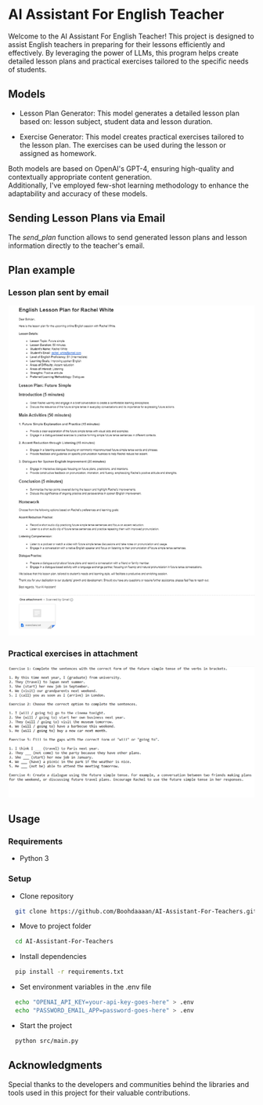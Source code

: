 # AI Assistant For English Teacher

Welcome to the AI Assistant For English Teacher! This project is designed to assist English teachers in preparing for their lessons efficiently and effectively. By leveraging the power of LLMs, this program helps create detailed lesson plans and practical exercises tailored to the specific needs of students.


## Models
* Lesson Plan Generator: This model generates a detailed lesson plan based on: lesson subject, student data and lesson duration.
 
* Exercise Generator: This model creates practical exercises tailored to the lesson plan. The exercises can be used during the lesson or assigned as homework.

Both models are based on OpenAI's GPT-4, ensuring high-quality and contextually appropriate content generation.  
Additionally, I've employed few-shot learning methodology to enhance the adaptability and accuracy of these models.

## Sending Lesson Plans via Email
The _send_plan_ function allows to send generated lesson plans and lesson information directly to the teacher's email.

## Plan example
### Lesson plan sent by email
![Lesson plan](images/plan.png)

### Practical exercises in attachment
![Practical exercises](images/exercises.png)

## Usage

### Requirements
* Python 3

### Setup
* Clone repository
```bash
  git clone https://github.com/Boohdaaaan/AI-Assistant-For-Teachers.git
```

* Move to project folder
```bash
  cd AI-Assistant-For-Teachers
```


* Install dependencies
```bash
  pip install -r requirements.txt
```

* Set environment variables in the .env file
```bash
  echo "OPENAI_API_KEY=your-api-key-goes-here" > .env
  echo "PASSWORD_EMAIL_APP=password-goes-here" > .env
```

* Start the project
```bash
  python src/main.py  
```


## Acknowledgments
Special thanks to the developers and communities behind the libraries and tools used in this project for their valuable contributions.